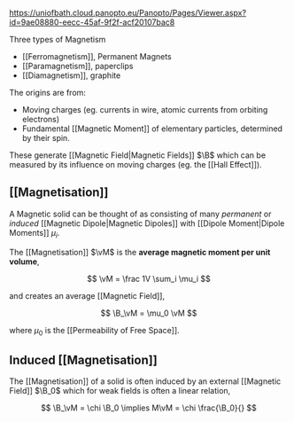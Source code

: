 https://uniofbath.cloud.panopto.eu/Panopto/Pages/Viewer.aspx?id=9ae08880-eecc-45af-9f2f-acf20107bac8

Three types of Magnetism

- [[Ferromagnetism]], Permanent Magnets
- [[Paramagnetism]], paperclips
- [[Diamagnetism]], graphite

The origins are from:

- Moving charges (eg. currents in wire, atomic currents from orbiting electrons)
- Fundamental [[Magnetic Moment]] of elementary particles, determined by their spin.

These generate [[Magnetic Field|Magnetic Fields]] $\B$ which can be measured by its influence on moving charges (eg. the [[Hall Effect]]).

## [[Magnetisation]]

A Magnetic solid can be thought of as consisting of many *permanent* or *induced* [[Magnetic Dipole|Magnetic Dipoles]] with [[Dipole Moment|Dipole Moments]] $\mu_i$. 

The [[Magnetisation]] $\vM$ is the **average magnetic moment per unit volume**, 

$$
\vM = \frac 1V \sum_i \mu_i
$$

and creates an average [[Magnetic Field]], 

$$
\B_\vM = \mu_0 \vM
$$

where $\mu_0$ is the [[Permeability of Free Space]].

## Induced [[Magnetisation]]

The [[Magnetisation]] of a solid is often induced by an external [[Magnetic Field]] $\B_0$ which for weak fields is often a linear relation,

$$
\B_\vM = \chi \B_0 \implies M\vM = \chi \frac{\B_0}{}
$$